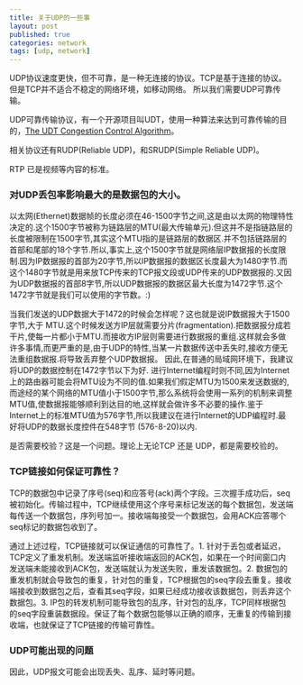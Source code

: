```yaml
---
title: 关于UDP的一些事
layout: post
published: true
categories: network
tags: [udp, network]
---
```


UDP协议速度更快，但不可靠，是一种无连接的协议。TCP是基于连接的协议。但是TCP并不适合不稳定的网络环境，如移动网络。 所以我们需要UDP可靠传输。

UDP可靠传输协议，有一个开源项目叫UDT，使用一种算法来达到可靠传输的目的，[The UDT Congestion Control Algorithm](http://www.jenkinssoftware.com/raknet/manual/congestioncontrol.html)。

相关协议还有RUDP(Reliable UDP)，和SRUDP(Simple Reliable UDP)。

RTP 已是视频等内容的标准。

### 对UDP丢包率影响最大的是数据包的大小。

以太网(Ethernet)数据帧的长度必须在46-1500字节之间,这是由以太网的物理特性决定的.这个1500字节被称为链路层的MTU(最大传输单元).但这并不是指链路层的长度被限制在1500字节,其实这个MTU指的是链路层的数据区.并不包括链路层的首部和尾部的18个字节.所以,事实上,这个1500字节就是网络层IP数据报的长度限制.因为IP数据报的首部为20字节,所以IP数据报的数据区长度最大为1480字节.而这个1480字节就是用来放TCP传来的TCP报文段或UDP传来的UDP数据报的.又因为UDP数据报的首部8字节,所以UDP数据报的数据区最大长度为1472字节.这个1472字节就是我们可以使用的字节数。:) 

当我们发送的UDP数据大于1472的时候会怎样呢？这也就是说IP数据报大于1500字节,大于 MTU.这个时候发送方IP层就需要分片(fragmentation).把数据报分成若干片,使每一片都小于MTU.而接收方IP层则需要进行数据报的重组.这样就会多做许多事情,而更严重的是,由于UDP的特性,当某一片数据传送中丢失时,接收方便无法重组数据报.将导致丢弃整个UDP数据报。 
因此,在普通的局域网环境下，我建议将UDP的数据控制在1472字节以下为好. 
进行Internet编程时则不同,因为Internet上的路由器可能会将MTU设为不同的值.如果我们假定MTU为1500来发送数据的,而途经的某个网络的MTU值小于1500字节,那么系统将会使用一系列的机制来调整MTU值,使数据报能够顺利到达目的地,这样就会做许多不必要的操作.鉴于 Internet上的标准MTU值为576字节,所以我建议在进行Internet的UDP编程时.最好将UDP的数据长度控件在548字节 (576-8-20)以内.

是否需要校验？这是一个问题。理论上无论TCP 还是 UDP，都是需要校验的。


### TCP链接如何保证可靠性？
 TCP的数据包中记录了序号(seq)和应答号(ack)两个字段。三次握手成功后，seq被初始化。传输过程中，TCP继续使用这个序号来标记发送的每个数据包，发送端每传送一个数据包，序列号加一。接收端每接受一个数据包，会用ACK应答哪个seq标记的数据包收到了。

  通过上述过程，TCP链接就可以保证通信的可靠性了。1. 针对于丢包或者延迟，TCP定义了重发机制。发送端监听接收端返回的ACK包，如果在一个时间窗口内发送端未能接收到ACK包，发送端就认为发送失败，重发该数据包。2. 数据包的重发机制就会导致包的重复，针对包的重复，TCP根据包的seq字段去重复。接收端接收到数据包之后，查看其seq字段，如果已经成功接收该数据包，则丢弃这个数据包。3. IP包的转发机制可能导致包的乱序，针对包的乱序，TCP同样根据包的seq字段重装数据段。保证了每个数据包能够以正确的顺序，无重复的传输到接收端，也就保证了TCP链接的传输可靠性。

### UDP可能出现的问题

因此，UDP报文可能会出现丢失、乱序、延时等问题。
